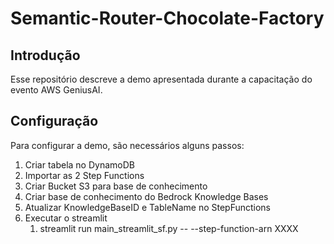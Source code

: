 # Semantic-Router-Chocolate-Factory

## Introdução
Esse repositório descreve a demo apresentada durante a capacitação do evento AWS GeniusAI.

## Configuração
Para configurar a demo, são necessários alguns passos:

1. Criar tabela no DynamoDB
2. Importar as 2 Step Functions
3. Criar Bucket S3 para base de conhecimento
4. Criar base de conhecimento do Bedrock Knowledge Bases
5. Atualizar KnowledgeBaseID e TableName no StepFunctions
6. Executar o streamlit
   1. streamlit run main_streamlit_sf.py -- --step-function-arn XXXX

